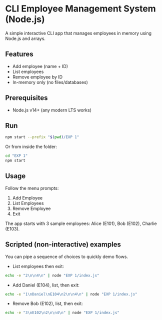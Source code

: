 # CLI Employee Management System (Node.js)

A simple interactive CLI app that manages employees in memory using Node.js and arrays.

## Features
- Add employee (name + ID)
- List employees
- Remove employee by ID
- In-memory only (no files/databases)

## Prerequisites
- Node.js v14+ (any modern LTS works)

## Run
```sh
npm start --prefix "$(pwd)/EXP 1"
```
Or from inside the folder:
```sh
cd "EXP 1"
npm start
```

## Usage
Follow the menu prompts:
1. Add Employee
2. List Employees
3. Remove Employee
4. Exit

The app starts with 3 sample employees: Alice (E101), Bob (E102), Charlie (E103).

## Scripted (non-interactive) examples
You can pipe a sequence of choices to quickly demo flows.

- List employees then exit:
```sh
echo -e "2\n\n4\n" | node "EXP 1/index.js"
```

- Add Daniel (E104), list, then exit:
```sh
echo -e "1\nDaniel\nE104\n2\n\n4\n" | node "EXP 1/index.js"
```

- Remove Bob (E102), list, then exit:
```sh
echo -e "3\nE102\n2\n\n4\n" | node "EXP 1/index.js"
```
